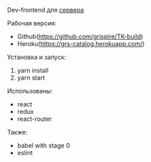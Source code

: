 Dev-frontend для [сервера](https://github.com/Panshin/Frontend-test-task)

Рабочая версия:
- Github(https://github.com/grispire/TK-build)
- Heroku(https://grs-catalog.herokuapp.com/)

Установка и запуск:
1. yarn install
2. yarn start

Использованы:
- react
- redux
- react-router

Также:
- babel with stage 0
- eslint
